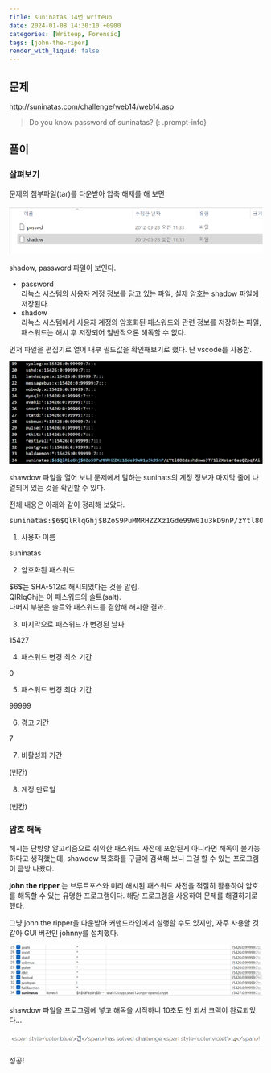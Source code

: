 ```yaml
---
title: suninatas 14번 writeup
date: 2024-01-08 14:30:10 +0900
categories: [Writeup, Forensic]
tags: [john-the-riper]
render_with_liquid: false
---
```


## 문제
http://suninatas.com/challenge/web14/web14.asp

> Do you know password of suninatas?
{: .prompt-info}

## 풀이

### 살펴보기
문제의 첨부파일(tar)를 다운받아 압축 해제를 해 보면

![1](/assets/img/posts/2024-01-06-evidences.png)

shadow, password 파일이 보인다.
- password  
    리눅스 시스템의 사용자 계정 정보를 담고 있는 파일, 실제 암호는 shadow 파일에 저장된다.
- shadow  
    리눅스 시스템에서 사용자 계정의 암호화된 패스워드와 관련 정보를 저장하는 파일, 패스워드는 해시 후 저장되어 일반적으론 해독할 수 없다.

먼저 파일을 편집기로 열어 내부 필드값을 확인해보기로 했다. 난 vscode를 사용함.

![2](/assets/img/posts/2024-01-06-shadow.png)

shawdow 파일을 열어 보니 문제에서 말하는 suninats의 계정 정보가 마지막 줄에 나열되어 있는 것을 확인할 수 있다.

전체 내용은 아래와 같이 정리해 보았다.

<pre>suninatas:$6$QlRlqGhj$BZoS9PuMMRHZZXz1Gde99W01u3kD9nP/zYtl8O2dsshdnwsJT/1lZXsLar8asQZpqTAioiey4rKVpsLm/bqrX/:15427:0:99999:7:::</pre>

1. 사용자 이름

suninatas  

2. 암호화된 패스워드

\$6$는 SHA-512로 해시되었다는 것을 알림.  
QlRlqGhj는 이 패스워드의 솔트(salt).  
나머지 부분은 솔트와 패스워드를 결합해 해시한 결과.

3. 마지막으로 패스워드가 변경된 날짜

15427

4. 패스워드 변경 최소 기간

0

5. 패스워드 변경 최대 기간

99999

6. 경고 기간

7

7. 비활성화 기간

(빈칸)

8. 계정 만료일

(빈칸)

### 암호 해독

해시는 단방향 알고리즘으로 취약한 패스워드 사전에 포함된게 아니라면 해독이 불가능하다고 생각했는데, shawdow 복호화를 구글에 검색해 보니 그걸 할 수 있는 프로그램이 금방 나왔다.

<b>john the ripper</b> 는 브루트포스와 미리 해시된 패스워드 사전을 적절히 활용하여 암호를 해독할 수 있는 유명한 프로그램이다. 해당 프로그램을 사용하여 문제를 해결하기로 했다.

그냥 john the ripper을 다운받아 커맨드라인에서 실행할 수도 있지만, 자주 사용할 것 같아 GUI 버전인 johnny를 설치했다.

![3](/assets/img/posts/2024-01-06-johnny.png)

shawdow 파일을 프로그램에 넣고 해독을 시작하니 10초도 안 되서 크랙이 완료되었다...

![4](/assets/img/posts/2024-01-06-성공.png)

성공!